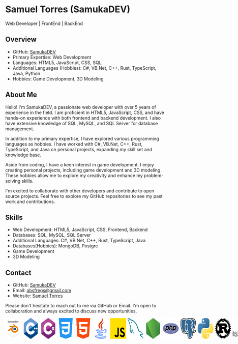 # Samuel Torres (SamukaDEV)
Web Developer | FrontEnd | BackEnd

## Overview

- GitHub: [SamukaDEV](https://github.com/SamukaDEV)
- Primary Expertise: Web Development
- Languages: HTML5, JavaScript, CSS, SQL
- Additional Languages (Hobbies): C#, VB.Net, C++, Rust, TypeScript, Java, Python
- Hobbies: Game Development, 3D Modeling

## About Me

Hello! I'm SamukaDEV, a passionate web developer with over 5 years of experience in the field. I am proficient in HTML5, JavaScript, CSS, and have hands-on experience with both frontend and backend development. I also have extensive knowledge of SQL, MySQL, and SQL Server for database management.

In addition to my primary expertise, I have explored various programming languages as hobbies. I have worked with C#, VB.Net, C++, Rust, TypeScript, and Java on personal projects, expanding my skill set and knowledge base.

Aside from coding, I have a keen interest in game development. I enjoy creating personal projects, including game development and 3D modeling. These hobbies allow me to explore my creativity and enhance my problem-solving skills.

I'm excited to collaborate with other developers and contribute to open source projects. Feel free to explore my GitHub repositories to see my past work and contributions.

## Skills

- Web Development: HTML5, JavaScript, CSS, Frontend, Backend
- Databases: SQL, MySQL, SQL Server
- Additional Languages: C#, VB.Net, C++, Rust, TypeScript, Java
- Databases(Hobbies): MongoDB, Postgre
- Game Development
- 3D Modeling

<!-- ## Projects
Here are some noteworthy projects I have worked on:
- [Project 1](https://github.com/SamukaDEV/project1): A web application that showcases my frontend skills using HTML, CSS, and JavaScript.
- [Project 2](https://github.com/SamukaDEV/project2): A full-stack web application developed with HTML, CSS, JavaScript, and a backend framework like Express.js.
- [Project 3](https://github.com/SamukaDEV/project3): A game developed using one of my hobby languages, Rust, showcasing my skills in game development.

Feel free to explore these repositories for a closer look at my coding style and project contributions. -->

## Contact

- GitHub: [SamukaDEV](https://github.com/SamukaDEV)
- Email: [absfregs@gmail.com](mailto:absfregs@gmail.com)
- Website: [Samuel Torres](https://absfregs.com/v2/team/samuel-torres)

Please don't hesitate to reach out to me via GitHub or Email. I'm open to collaboration and always excited to discuss new opportunities.
<div style="display: flex;gap: 5px;">
<img style="width: 50px;" title="Blender" src="./images/blender.svg" />
<img style="width: 50px;" title="C++" src="./images/cpp.svg" />
<img style="width: 50px;" title="C#" src="./images/csharp.svg" />
<img style="width: 50px;" title="CSS" src="./images/css.svg" />
<img style="width: 50px;" title="HTML" src="./images/html.svg" />
<img style="width: 50px;" title="Java" src="./images/java.svg" />
<img style="width: 50px;" title="JavaScript" src="./images/js.svg" />
<img style="width: 50px;" title="MySQL" src="./images/mysql.svg" />
<img style="width: 50px;" title="Nodejs" src="./images/node.svg" />
<img style="width: 50px;" title="PHP" src="./images/php.svg" />
<img style="width: 50px;" title="Postgre" src="./images/postgre.svg" />
<img style="width: 50px;" title="Python" src="./images/python.svg" />
<img style="width: 50px;" title="Rust" src="./images/rust.svg" />
<img style="width: 50px;" title="SQL Server" src="./images/sql-server.svg" />
<img style="width: 50px;" title="TypeScript" src="./images/ts.svg" />
<img style="width: 50px;" title="Visual Studio" src="./images/vs.svg" />
</div>
